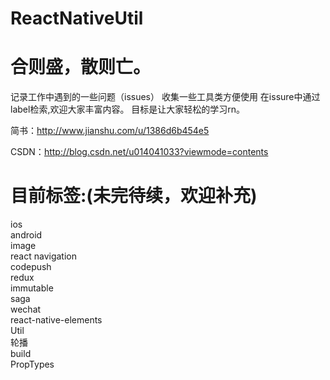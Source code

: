 # ReactNativeUtil
# 合则盛，散则亡。
记录工作中遇到的一些问题（issues）
收集一些工具类方便使用 在issure中通过label检索,欢迎大家丰富内容。
目标是让大家轻松的学习rn。

简书：http://www.jianshu.com/u/1386d6b454e5

CSDN：http://blog.csdn.net/u014041033?viewmode=contents

# 目前标签:(未完待续，欢迎补充)
ios<br> 
android<br> 
image<br> 
react navigation<br> 
codepush<br> 
redux<br> 
immutable<br> 
saga<br> 
wechat<br> 
react-native-elements<br> 
Util<br> 
轮播<br> 
build<br> 
PropTypes<br> 


